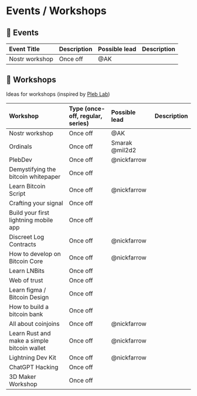 # Events / Workshops

## 📅  Events

| Event Title | Description | Possible lead | Description |
| :----------- | :----------- | :----------- | :----------- |
| Nostr workshop | Once off | @AK |

## 🔨  Workshops
Ideas for workshops (inspired by [Pleb Lab](https://github.com/PlebLab/PlebLab_Workshops))

| Workshop | Type (once-off, regular, series) | Possible lead | Description |
| :----------- | :----------- | :----------- | :----------- |
| Nostr workshop | Once off | @AK |
| Ordinals | Once off | Smarak @mil2d2 |
| PlebDev | Once off | @nickfarrow | 
| Demystifying the bitcoin whitepaper | Once off | 
| Learn Bitcoin Script | Once off | @nickfarrow | 
| Crafting your signal | Once off | 
| Build your first lightning mobile app | Once off | 
| Discreet Log Contracts | Once off | @nickfarrow | 
| How to develop on Bitcoin Core | Once off | @nickfarrow | 
| Learn LNBits | Once off | 
| Web of trust | Once off | 
| Learn figma / Bitcoin Design | Once off | 
| How to build a bitcoin bank | Once off | 
| All about coinjoins | Once off | @nickfarrow | 
| Learn Rust and make a simple bitcoin wallet | Once off | @nickfarrow | 
| Lightning Dev Kit | Once off | @nickfarrow | 
| ChatGPT Hacking | Once off | 
| 3D Maker Workshop | Once off |  
